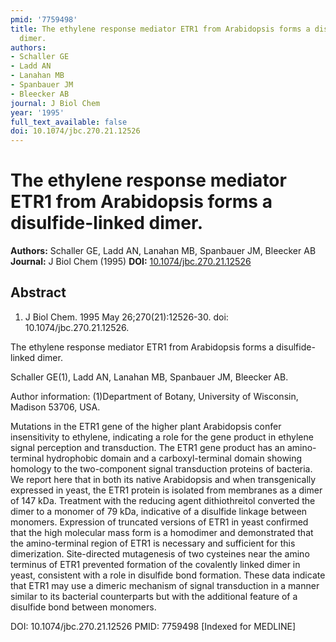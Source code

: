 ```yaml
---
pmid: '7759498'
title: The ethylene response mediator ETR1 from Arabidopsis forms a disulfide-linked
  dimer.
authors:
- Schaller GE
- Ladd AN
- Lanahan MB
- Spanbauer JM
- Bleecker AB
journal: J Biol Chem
year: '1995'
full_text_available: false
doi: 10.1074/jbc.270.21.12526
---
```


# The ethylene response mediator ETR1 from Arabidopsis forms a disulfide-linked dimer.
**Authors:** Schaller GE, Ladd AN, Lanahan MB, Spanbauer JM, Bleecker AB
**Journal:** J Biol Chem (1995)
**DOI:** [10.1074/jbc.270.21.12526](https://doi.org/10.1074/jbc.270.21.12526)

## Abstract

1. J Biol Chem. 1995 May 26;270(21):12526-30. doi: 10.1074/jbc.270.21.12526.

The ethylene response mediator ETR1 from Arabidopsis forms a disulfide-linked 
dimer.

Schaller GE(1), Ladd AN, Lanahan MB, Spanbauer JM, Bleecker AB.

Author information:
(1)Department of Botany, University of Wisconsin, Madison 53706, USA.

Mutations in the ETR1 gene of the higher plant Arabidopsis confer insensitivity 
to ethylene, indicating a role for the gene product in ethylene signal 
perception and transduction. The ETR1 gene product has an amino-terminal 
hydrophobic domain and a carboxyl-terminal domain showing homology to the 
two-component signal transduction proteins of bacteria. We report here that in 
both its native Arabidopsis and when transgenically expressed in yeast, the ETR1 
protein is isolated from membranes as a dimer of 147 kDa. Treatment with the 
reducing agent dithiothreitol converted the dimer to a monomer of 79 kDa, 
indicative of a disulfide linkage between monomers. Expression of truncated 
versions of ETR1 in yeast confirmed that the high molecular mass form is a 
homodimer and demonstrated that the amino-terminal region of ETR1 is necessary 
and sufficient for this dimerization. Site-directed mutagenesis of two cysteines 
near the amino terminus of ETR1 prevented formation of the covalently linked 
dimer in yeast, consistent with a role in disulfide bond formation. These data 
indicate that ETR1 may use a dimeric mechanism of signal transduction in a 
manner similar to its bacterial counterparts but with the additional feature of 
a disulfide bond between monomers.

DOI: 10.1074/jbc.270.21.12526
PMID: 7759498 [Indexed for MEDLINE]
